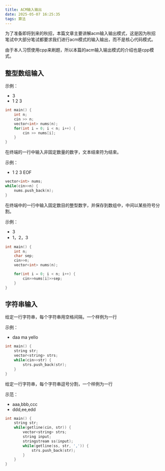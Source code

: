 ```yaml
---
title: ACM输入输出
date: 2025-05-07 16:25:35
tags: 算法
---
```


为了准备即将到来的秋招，本篇文章主要讲解acm输入输出模式，这是因为秋招笔试中大部分笔试都要求我们进行acm模式的输入输出，而不是核心代码模式。

由于本人习惯使用cpp来刷题，所以本篇的acm输入输出模式的介绍也是cpp模式。

## 整型数组输入
示例：
- 3
- 1 2 3 

```cpp
int main() {
    int n;
    cin >> n;
    vector<int> nums(n);
    for(int i = 0; i < n; i++) {
        cin >> nums[i];
    }
}
```

在终端的一行中输入非固定数量的数字，文本结束符为结束。

示例：
- 1 2 3 EOF

```cpp
vector<int> nums;
while(cin>>n) {
    nums.push_back(n);
}
```

在终端中的一行中输入固定数目的整型数字，并保存到数组中，中间以某些符号分割。

示例：
- 3
- 1，2，3

```cpp
int main() {
    int n;
    char sep;
    cin>>n;
    vector<int> nums(n);

    for(int i = 0; i < n; i++) {
        cin>>nums[i]>>sep;
    }
}
```

## 字符串输入

给定一行字符串，每个字符串用空格间隔，一个样例为一行

示例：
- daa ma yello

```cpp
int main() {
    string str;
    vector<string> strs;
    while(cin>>str) {
        strs.push_back(str);
    }
}
```

给定一行字符串，每个字符串逗号分割，一个样例为一行

示范：
- aaa,bbb,ccc
- ddd,ee,edd

```cpp
int main() {
    string str;
    while(getline(cin, str)) {
        vector<string> strs;
        string input;
        stringstream ss(input);
        while(getline(ss, str, ',')) {
            strs.push_back(str);
        }
    }
}
```
